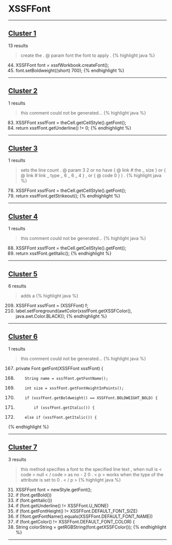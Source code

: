 # XSSFFont

***

## [Cluster 1](./1)
13 results
> create the . @ param font the font to apply . 
{% highlight java %}
44. XSSFFont font = xssfWorkbook.createFont();
45. font.setBoldweight((short) 700);
{% endhighlight %}

***

## [Cluster 2](./2)
1 results
> this comment could not be generated...
{% highlight java %}
83. XSSFFont xssfFont = theCell.getCellStyle().getFont();
84.   return xssfFont.getUnderline() != 0;
{% endhighlight %}

***

## [Cluster 3](./3)
1 results
> sets the line count . @ param 3 2 or no have { @ link # the _ size } or { @ link # link _ type _ 6 _ 6 _ 4 } , or { @ code 0 } ) . 
{% highlight java %}
78. XSSFFont xssfFont = theCell.getCellStyle().getFont();
79. return xssfFont.getStrikeout();
{% endhighlight %}

***

## [Cluster 4](./4)
1 results
> this comment could not be generated...
{% highlight java %}
88. XSSFFont xssfFont = theCell.getCellStyle().getFont();
89.   return xssfFont.getItalic();
{% endhighlight %}

***

## [Cluster 5](./5)
6 results
> adds a 
{% highlight java %}
209. XSSFFont xssfFont = (XSSFFont) f;
210. label.setForeground(awtColor(xssfFont.getXSSFColor(), java.awt.Color.BLACK));
{% endhighlight %}

***

## [Cluster 6](./6)
1 results
> this comment could not be generated...
{% highlight java %}
167. private Font getFont(XSSFFont xssfFont) {
171.         String name = xssfFont.getFontName();
172.         int size = xssfFont.getFontHeightInPoints();
174.         if (xssfFont.getBoldweight() == XSSFFont.BOLDWEIGHT_BOLD) {
176.             if (xssfFont.getItalic()) {
180.         else if (xssfFont.getItalic()) {
{% endhighlight %}

***

## [Cluster 7](./7)
3 results
> this method specifies a font to the specified line text , when null is < code > null < / code > as no - 2 0 . < p > works when the type of the attribute is set to 0 . < / p > 
{% highlight java %}
31. XSSFFont font = newStyle.getFont();
32. if (font.getBold())
34. if (font.getItalic())
36. if (font.getUnderline() != XSSFFont.U_NONE)
38. if (font.getFontHeight() != XSSFFont.DEFAULT_FONT_SIZE)
40. if (!font.getFontName().equals(XSSFFont.DEFAULT_FONT_NAME))
42. if (font.getColor() != XSSFFont.DEFAULT_FONT_COLOR) {
43.   String colorString = getRGBString(font.getXSSFColor());
{% endhighlight %}

***


